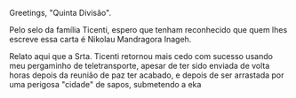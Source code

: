 Greetings, "Quinta Divisão".

Pelo selo da família Ticenti, espero que tenham reconhecido que quem lhes escreve essa carta é Nikolau Mandragora Inageh.

Relato aqui que a Srta. Ticenti retornou mais cedo com sucesso usando meu pergaminho de teletransporte, apesar de ter sido enviada de volta horas depois da reunião de paz ter acabado, e depois de ser arrastada por uma perigosa "cidade" de sapos, submetendo a eka